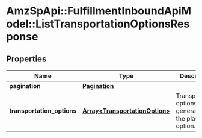 # AmzSpApi::FulfillmentInboundApiModel::ListTransportationOptionsResponse

## Properties
Name | Type | Description | Notes
------------ | ------------- | ------------- | -------------
**pagination** | [**Pagination**](Pagination.md) |  | [optional] 
**transportation_options** | [**Array&lt;TransportationOption&gt;**](TransportationOption.md) | Transportation options generated for the placement option. | 

